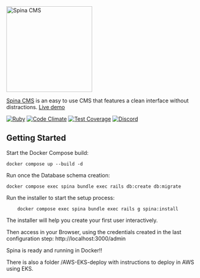 <img src="https://spinacms.com/spinacms.png" alt="Spina CMS" width="225"/>

[Spina CMS](https://spinacms.com) is an easy to use CMS that features a clean interface without distractions. [Live demo](http://spinacms-demo.herokuapp.com/admin/pages)

[![Ruby](https://github.com/SpinaCMS/Spina/actions/workflows/ruby.yml/badge.svg)](https://github.com/SpinaCMS/Spina/actions/workflows/ruby.yml)
[![Code Climate](https://codeclimate.com/github/SpinaCMS/Spina/badges/gpa.svg)](https://codeclimate.com/github/SpinaCMS/Spina)
[![Test Coverage](https://codeclimate.com/github/SpinaCMS/Spina/badges/coverage.svg)](https://codeclimate.com/github/SpinaCMS/Spina/coverage)
[![Discord](https://img.shields.io/discord/811903407525986304?label=Discord)](https://discord.gg/bv5Mu4XYcN)

## Getting Started
Start the Docker Compose build:

```
docker compose up --build -d
```

Run once the Database schema creation:
```
docker compose exec spina bundle exec rails db:create db:migrate

```

Run the installer to start the setup process:

```
    docker compose exec spina bundle exec rails g spina:install

```
The installer will help you create your first user interactively.


Then access in your Browser, using the credentials created in the last configuration step: 
   http://localhost:3000/admin


Spina is ready and running in Docker!!

There is also a folder /AWS-EKS-deploy  with instructions to deploy in AWS using EKS.
